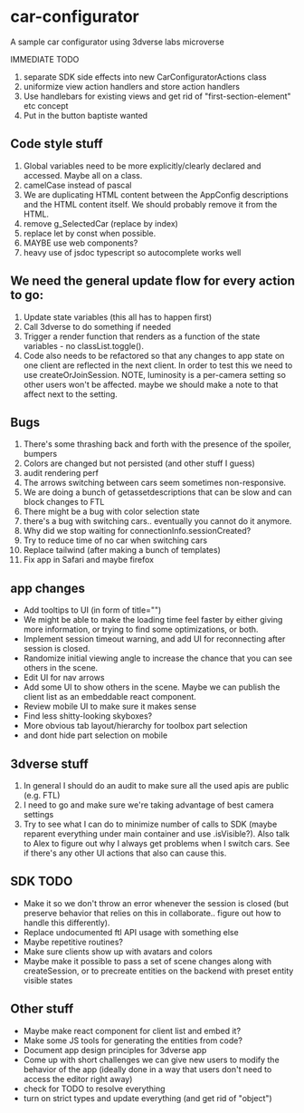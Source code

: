# car-configurator
A sample car configurator using 3dverse labs microverse



IMMEDIATE TODO
1. separate SDK side effects into new CarConfiguratorActions class
2. uniformize view action handlers and store action handlers
3. Use handlebars for existing views and get rid of "first-section-element" etc concept
4. Put in the button baptiste wanted

## Code style stuff
1. Global variables need to be more explicitly/clearly declared and accessed. Maybe all on a class.
3. camelCase instead of pascal
6. We are duplicating HTML content between the AppConfig descriptions and the HTML content itself. We should probably remove it from the HTML.
7. remove g_SelectedCar (replace by index)
8. replace let by const when possible.
9. MAYBE use web components?
10. heavy use of jsdoc typescript so autocomplete works well

## We need the general update flow for every action to go:
1. Update state variables (this all has to happen first)
2. Call 3dverse to do something if needed
3. Trigger a render function that renders as a function of the state variables - no classList.toggle().
4. Code also needs to be refactored so that any changes to app state on one client are reflected in the next client. In order to test this we need to use createOrJoinSession.
NOTE, luminosity is a per-camera setting so other users won't be affected. maybe we should make a note to that affect next to the setting.

## Bugs
1. There's some thrashing back and forth with the presence of the spoiler, bumpers
2. Colors are changed but not persisted (and other stuff I guess)
3. audit rendering perf
4. The arrows switching between cars seem sometimes non-responsive.
5. We are doing a bunch of getassetdescriptions that can be slow and can block changes to FTL
6. There might be a bug with color selection state
7. there's a bug with switching cars.. eventually you cannot do it anymore.
8. Why did we stop waiting for connectionInfo.sessionCreated?
9. Try to reduce time of no car when switching cars
10. Replace tailwind (after making a bunch of templates)
11. Fix app in Safari and maybe firefox

## app changes
- Add tooltips to UI (in form of title="")
- We might be able to make the loading time feel faster by either giving more information, or trying to find some optimizations, or both.
- Implement session timeout warning, and add UI for reconnecting after session is closed.
- Randomize initial viewing angle to increase the chance that you can see others in the scene.
- Edit UI for nav arrows 
- Add some UI to show others in the scene. Maybe we can publish the client list as an embeddable react component.
- Review mobile UI to make sure it makes sense
- Find less shitty-looking skyboxes?
- More obvious tab layout/hierarchy for toolbox part selection
- and dont hide part selection on mobile

## 3dverse stuff
1. In general I should do an audit to make sure all the used apis are public (e.g. FTL)
2. I need to go and make sure we're taking advantage of best camera settings
3. Try to see what I can do to minimize number of calls to SDK (maybe reparent everything under main container and use .isVisible?). Also talk to Alex to figure out why I always get problems when I switch cars. See if there's any other UI actions that also can cause this.

## SDK TODO
- Make it so we don't throw an error whenever the session is closed (but preserve behavior that relies on this in collaborate.. figure out how to handle this differently).
- Replace undocumented ftl API usage with something else
- Maybe repetitive routines?
- Make sure clients show up with avatars and colors
- Maybe make it possible to pass a set of scene changes along with createSession, or to precreate entities on the backend with preset entity visible states

## Other stuff
- Maybe make react component for client list and embed it?
- Make some JS tools for generating the entities from code?
- Document app design principles for 3dverse app
- Come up with short challenges we can give new users to modify the behavior of the app (ideally done in a way that users don't need to access the editor right away)
- check for TODO to resolve everything
- turn on strict types and update everything (and get rid of "object")